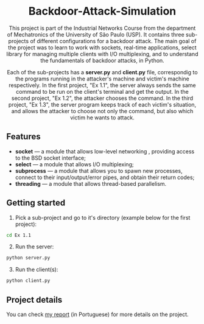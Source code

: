 
<h1 align="center">
Backdoor-Attack-Simulation
</h1>

<p align="center">
    This project is part of the Industrial Networks Course from the department of Mechatronics of the University of São Paulo (USP).
    It contains three sub-projects of different configurations for a backdoor attack. The main goal of the project was to learn to work with sockets, real-time applications, select
    library for managing multiple clients with  I/O multiplexing, and to understand the fundamentals of backdoor attacks, in Python.
</p>

<p align="center">
    Each of the sub-projects has a <strong>server.py</strong> and <strong>client.py</strong> file, correspondig to the programs running in the attacker's machine and 
    victim's machine respectively. In the first project, "Ex 1.1", the server always sends the same command to be run on the client's terminal and get the output. In the second project, "Ex 1.2", the attacker chooses the command. In the third project, "Ex 1.3",  the server program keeps track of each victim's situation, and allows the attacker to choose not only the command, but also which victim he wants to attack.
</p>

## Features
[//]: # (Add the features of your project here:)

- **socket** — a module that allows low-level networking , providing access to the BSD socket interface;
- **select** —  a module that allows I/O multiplexing;
- **subprocess** — a module that allows you to spawn new processes, connect to their input/output/error pipes, and obtain their return codes;
- **threading** — a module that allows thread-based parallelism.

## Getting started

1. Pick a sub-project and go to it's directory (example below for the first project):
```bash
cd Ex 1.1
```
2. Run the server:
```bash
python server.py
```

3. Run the client(s):
```bash
python client.py
```


## Project details

You can check [my report](https://github.com/BrunoScaglione/Backdoor-Attack-Simulation/blob/main/Relatorio_Redes___Entrega_2.pdf) (in Portuguese) for more details on the project.
